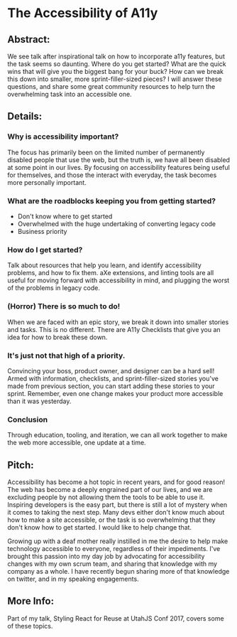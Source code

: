 # The Accessibility of A11y

## Abstract:
We see talk after inspirational talk on how to incorporate a11y features, but the task seems so daunting. Where do you get started? What are the quick wins that will give you the biggest bang for your buck? How can we break this down into smaller, more sprint-filler-sized pieces? I will answer these questions, and share some great community resources to help turn the overwhelming task into an accessible one.

## Details:

### Why is accessibility important?

The focus has primarily been on the limited number of permanently disabled people that use the web, but the truth is, we have all been disabled at some point in our lives. By focusing on accessibility features being useful for themselves, and those the interact with everyday, the task becomes more personally important.

### What are the roadblocks keeping you from getting started?

* Don't know where to get started
* Overwhelmed with the huge undertaking of converting legacy code
* Business priority

### How do I get started?

Talk about resources that help you learn, and identify accessibility problems, and how to fix them. aXe extensions, and linting tools are all useful for moving forward with accessibility in mind, and plugging the worst of the problems in legacy code. 

### (Horror) There is so much to do! 

When we are faced with an epic story, we break it down into smaller stories and tasks. This is no different. There are A11y Checklists that give you an idea for how to break these down. 

### It's just not that high of a priority.

Convincing your boss, product owner, and designer can be a hard sell! Armed with information, checklists, and sprint-filler-sized stories you've made from previous section, you can start adding these stories to your sprint. Remember, even one change makes your product more accessible than it was yesterday. 

### Conclusion
Through education, tooling, and iteration, we can all work together to make the web more accessible, one update at a time.

## Pitch:

Accessibility has become a hot topic in recent years, and for good reason! The web has become a deeply engrained part of our lives, and we are excluding people by not allowing them the tools to be able to use it. Inspiring developers is the easy part, but there is still a lot of mystery when it comes to taking the next step. Many devs either don't know much about how to make a site accessible, or the task is so overwhelming that they don't know how to get started. I would like to help change that.

Growing up with a deaf mother really instilled in me the desire to help make technology accessible to everyone, regardless of their impediments. I've brought this passion into my day job by advocating for accessibility changes with my own scrum team, and sharing that knowledge with my company as a whole. I have recently begun sharing more of that knowledge on twitter, and in my speaking engagements. 

## More Info:
Part of my talk, Styling React for Reuse at UtahJS Conf 2017, covers some of these topics.
